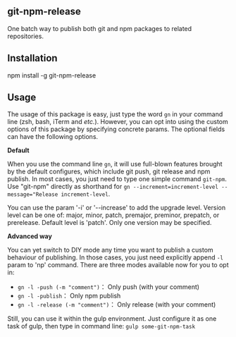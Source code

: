 ## git-npm-release
One batch way to publish both git and npm packages to related repositories.

## Installation
npm install -g git-npm-release

## Usage

The usage of this package is easy, just type the word `gn` in your command line (zsh, bash, iTerm and *etc.*). 
However, you can opt into using the custom options of this package by specifying concrete params. The optional fields can have the following options.

**Default** 

When you use the command line `gn`, it will use full-blown features brought by the default configures, which include git push, git release and npm publish. In most cases, you just need to type one simple command `git-npm`. Use "git-npm" directly as shorthand for `gn --increment=increment-level --message="Release increment-level`. 

You can use the param '-i' or '--increase' to add the upgrade level. Version level can be one of: major, minor, patch, premajor, preminor, prepatch, or prerelease. Default level is 'patch'. Only one version may be specified.

**Advanced way** 

You can yet switch to DIY mode any time you want to publish a custom behaviour of publishing. In those cases, you just need explicitly append `-l` param to 'np' command. There are three modes available now for you to opt in:

- `gn -l -push (-m "comment")`： Only push (with your comment)
- `gn -l -publish`： Only npm publish
- `gn -l -release (-m "comment")`： Only release (with your comment)


Still, you can use it within the gulp environment.
Just configure it as one task of gulp, then type in command line: `gulp some-git-npm-task`

